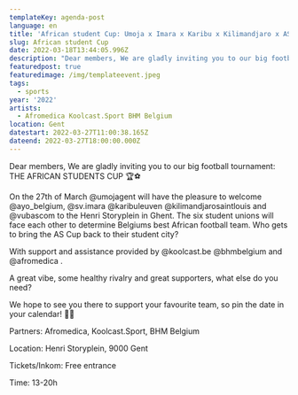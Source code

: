 ```yaml
---
templateKey: agenda-post
language: en
title: 'African student Cup: Umoja x Imara x Karibu x Kilimandjaro x ASCOM x AYO'
slug: African student Cup
date: 2022-03-18T13:44:05.996Z
description: "Dear members, We are gladly inviting you to our big football tournament: THE AFRICAN STUDENTS CUP \U0001F3C6⚽"
featuredpost: true
featuredimage: /img/templateevent.jpeg
tags:
  - sports
year: '2022'
artists:
  - Afromedica Koolcast.Sport BHM Belgium
location: Gent
datestart: 2022-03-27T11:00:38.165Z
dateend: 2022-03-27T18:00:00.000Z
---
```

Dear members, We are gladly inviting you to our big football tournament: THE AFRICAN STUDENTS CUP 🏆⚽

On the 27th of March @umojagent will have the pleasure to welcome @ayo_belgium, @sv.imara @karibuleuven @kilimandjarosaintlouis and @vubascom to the Henri Storyplein in Ghent. The six student unions will face each other to determine Belgiums best African football team. Who gets to bring the AS Cup back to their student city?

With support and assistance provided by @koolcast.be @bhmbelgium and @afromedica .

A great vibe, some healthy rivalry and great supporters, what else do you need? 

We hope to see you there to support your favourite team, so pin the date in your calendar! 📅📍

Partners: Afromedica, Koolcast.Sport, BHM Belgium

Location: Henri Storyplein, 9000 Gent

Tickets/Inkom: Free entrance 

Time: 13-20h

